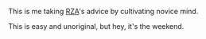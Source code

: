 This is me taking [RZA](https://en.wikipedia.org/wiki/RZA)'s advice by cultivating novice mind. 

This is easy and unoriginal, but hey, it's the weekend.

